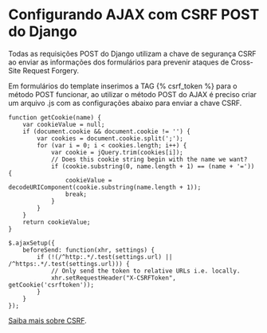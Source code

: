 Configurando AJAX com CSRF POST do Django
===

Todas as requisições POST do Django utilizam a chave de segurança CSRF ao enviar as informações dos formulários para 
prevenir ataques de Cross-Site Request Forgery.

Em formulários do template inserimos a TAG {% csrf_token %} para o método POST funcionar, ao utilizar o método POST do 
AJAX é preciso criar um arquivo .js com as configurações abaixo para enviar a chave CSRF.    

    function getCookie(name) {
        var cookieValue = null;
        if (document.cookie && document.cookie != '') {
            var cookies = document.cookie.split(';');
            for (var i = 0; i < cookies.length; i++) {
                var cookie = jQuery.trim(cookies[i]);
                // Does this cookie string begin with the name we want?
                if (cookie.substring(0, name.length + 1) == (name + '=')) {
                    cookieValue = decodeURIComponent(cookie.substring(name.length + 1));
                    break;
                }
            }
        }
        return cookieValue;
    }

    $.ajaxSetup({
        beforeSend: function(xhr, settings) {
            if (!(/^http:.*/.test(settings.url) || /^https:.*/.test(settings.url))) {
                // Only send the token to relative URLs i.e. locally.
                xhr.setRequestHeader("X-CSRFToken", getCookie('csrftoken'));
            }
        }
    });


[Saiba mais sobre CSRF](http://www.redesegura.com.br/2012/03/serie-ataques-os-ataques-cross-site-request-forgery-csrf/).